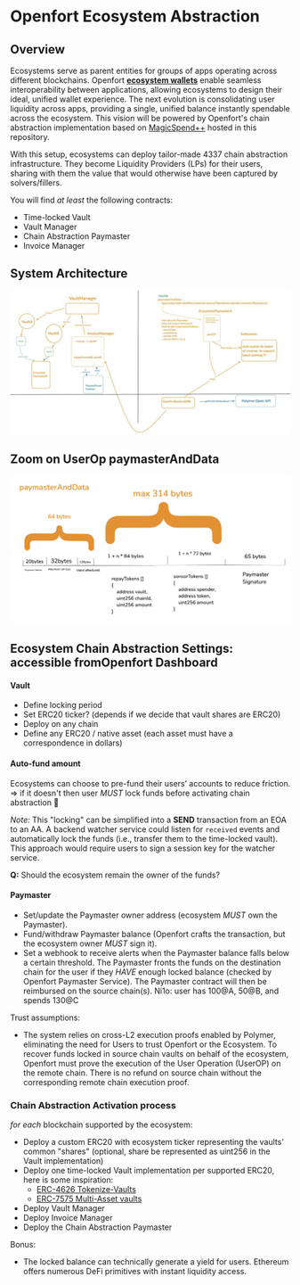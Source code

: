 # Openfort Ecosystem Abstraction

## Overview
Ecosystems serve as parent entities for groups of apps operating across different blockchains. Openfort [**ecosystem wallets**](https://www.openfort.xyz/docs/guides/ecosystem) enable seamless interoperability between applications, allowing ecosystems to design their ideal, unified wallet experience. The next evolution is consolidating user liquidity across apps, providing a single, unified balance instantly spendable across the ecosystem. This vision will be powered by Openfort's chain abstraction implementation based on [MagicSpend++](https://ethresear.ch/t/magicspend-spend-now-debit-later/19678/9) hosted in this repository.

With this setup, ecosystems can deploy tailor-made 4337 chain abstraction infrastructure.
They become Liquidity Providers (LPs) for their users, sharing with them the value that would otherwise have been captured by solvers/fillers.


You will find *at least* the following contracts:
* Time-locked Vault
* Vault Manager
* Chain Abstraction Paymaster
* Invoice Manager

## System Architecture

![architecture](./assets/archi.jpg)

## Zoom on UserOp paymasterAndData

![paymasterAndData](./assets/paymasterAndData.png)

## Ecosystem Chain Abstraction Settings: accessible fromOpenfort Dashboard

#### Vault
- Define locking period
- Set ERC20 ticker? (depends if we decide that vault shares are ERC20)
- Deploy on any chain
- Define any ERC20 / native asset (each asset must have a correspondence in dollars)

#### Auto-fund amount
Ecosystems can choose to pre-fund their users’ accounts to reduce friction.
=> if it doesn't then user *MUST*  lock funds before activating chain abstraction 🚩

_Note:_ This "locking" can be simplified into a **SEND** transaction from an EOA to an AA. A backend watcher service could listen for `received` events and automatically lock the funds (i.e., transfer them to the time-locked vault). This approach would require users to sign a session key for the watcher service.

**Q:** Should the ecosystem remain the owner of the funds?

#### Paymaster
* Set/update the Paymaster owner address (ecosystem *MUST* own the Paymaster).
* Fund/withdraw Paymaster balance (Openfort crafts the transaction, but the ecosystem owner _MUST_ sign it).
* Set a webhook to receive alerts when the Paymaster balance falls below a certain threshold.
	The Paymaster fronts the funds on the destination chain for the user if they _HAVE_ enough locked balance (checked by Openfort Paymaster Service). The Paymaster contract will then be reimbursed on the source chain(s). Ni1o: user has 100@A, 50@B, and spends 130@C

Trust assumptions:

* The system relies on cross-L2 execution proofs enabled by Polymer, eliminating the need for Users to trust Openfort or the Ecosystem. To recover funds locked in source chain vaults on behalf of the ecosystem, Openfort must prove the execution of the User Operation (UserOP) on the remote chain. There is no refund on source chain without the corresponding remote chain execution proof.


### Chain Abstraction Activation process

*for each* blockchain supported by the ecosystem:
* Deploy a custom ERC20 with ecosystem ticker representing the vaults' common "shares" (optional, share be represented as uint256 in the Vault implementation)
* Deploy one time-locked Vault implementation per supported ERC20, here is some inspiration:
    - [ERC-4626 Tokenize-Vaults](https://eips.ethereum.org/EIPS/eip-4626)
    - [ERC-7575 Multi-Asset vaults](https://eips.ethereum.org/EIPS/eip-7575)
* Deploy Vault Manager
* Deploy Invoice Manager
* Deploy the Chain Abstraction Paymaster


Bonus:
* The locked balance can technically generate a yield for users. Ethereum offers numerous DeFi primitives with instant liquidity access.
